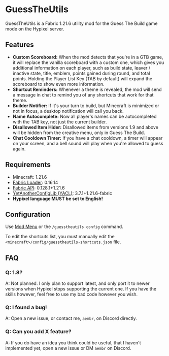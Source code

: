 # GuessTheUtils
GuessTheUtils is a Fabric 1.21.6 utility mod for the Guess The Build game mode on the Hypixel server.
## Features
- **Custom Scoreboard:** When the mod detects that you're in a GTB game, it will replace the vanilla scoreboard with a custom one, which gives you additional information on each player, such as build state, leaver / inactive state, title, emblem, points gained during round, and total points. Holding the Player List Key (TAB by default) will expand the scoreboard to show even more information.
- **Shortcut Reminders:** Whenever a theme is revealed, the mod will send a message in chat to remind you of any shortcuts that work for that theme.
- **Builder Notifier:** If it's your turn to build, but Minecraft is minimized or not in focus, a desktop notification will call you back.
- **Name Autocomplete:** Now all player's names can be autocompleted with the TAB key, not just the current builder.
- **Disallowed Item Hider:** Disallowed items from versions 1.9 and above will be hidden from the creative menu, only in Guess The Build.
- **Chat Cooldown Timer:** If you have a chat cooldown, a timer will appear on your screen, and a bell sound will play when you're allowed to guess again.

## Requirements
- Minecraft: 1.21.6
- [Fabric Loader](https://fabricmc.net/): 0.16.14
- [Fabric API](https://modrinth.com/mod/fabric-api): 0.128.1+1.21.6
- [YetAnotherConfigLib (YACL)](https://modrinth.com/mod/yacl): 3.7.1+1.21.6-fabric
- **Hypixel language MUST be set to English!**

## Configuration
Use [Mod Menu](https://modrinth.com/mod/modmenu) or the `/guesstheutils config` command.

To edit the shortcuts list, you must manually edit the `<minecraft>/config/guesstheutils-shortcuts.json` file. 

## FAQ
### Q: 1.8?
A: Not planned. I only plan to support latest, and only port it to newer versions when Hypixel stops supporting the current one. If you have the skills however, feel free to use my bad code however you wish.
### Q: I found a bug!
A: Open a new issue, or contact me, `aembr`, on Discord directly.
### Q: Can you add X feature?
A: If you do have an idea you think could be useful, that I haven't implemented yet, open a new issue or DM `aembr` on Discord.
